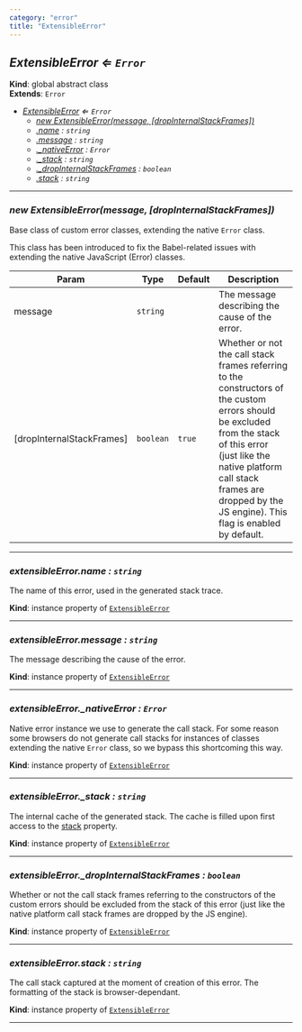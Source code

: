 ```yaml
---
category: "error"
title: "ExtensibleError"
---
```


## *ExtensibleError ⇐ <code>Error</code>*&nbsp;<a name="ExtensibleError" href="https://github.com/seznam/ima/tree/17.0.0-rc.10/error/ExtensibleError.js#L17" target="_blank"><span class="icon"><i class="fas fa-external-link-alt fa-xs"></i></span></a>
**Kind**: global abstract class  
**Extends**: <code>Error</code>  

* *[ExtensibleError](#ExtensibleError) ⇐ <code>Error</code>*
    * *[new ExtensibleError(message, [dropInternalStackFrames])](#new_ExtensibleError_new)*
    * *[.name](#ExtensibleError+name) : <code>string</code>*
    * *[.message](#ExtensibleError+message) : <code>string</code>*
    * *[._nativeError](#ExtensibleError+_nativeError) : <code>Error</code>*
    * *[._stack](#ExtensibleError+_stack) : <code>string</code>*
    * *[._dropInternalStackFrames](#ExtensibleError+_dropInternalStackFrames) : <code>boolean</code>*
    * *[.stack](#ExtensibleError+stack) : <code>string</code>*


* * *

### *new ExtensibleError(message, [dropInternalStackFrames])*&nbsp;<a name="new_ExtensibleError_new"></a>
Base class of custom error classes, extending the native `Error` class.

This class has been introduced to fix the Babel-related issues with
extending the native JavaScript (Error) classes.


| Param | Type | Default | Description |
| --- | --- | --- | --- |
| message | <code>string</code> |  | The message describing the cause of the error. |
| [dropInternalStackFrames] | <code>boolean</code> | <code>true</code> | Whether or not the call stack        frames referring to the constructors of the custom errors should be        excluded from the stack of this error (just like the native platform        call stack frames are dropped by the JS engine).        This flag is enabled by default. |


* * *

### *extensibleError.name : <code>string</code>*&nbsp;<a name="ExtensibleError+name" href="https://github.com/seznam/ima/tree/17.0.0-rc.10/error/ExtensibleError.js#L38" target="_blank"><span class="icon"><i class="fas fa-external-link-alt fa-xs"></i></span></a>
The name of this error, used in the generated stack trace.

**Kind**: instance property of [<code>ExtensibleError</code>](#ExtensibleError)  

* * *

### *extensibleError.message : <code>string</code>*&nbsp;<a name="ExtensibleError+message" href="https://github.com/seznam/ima/tree/17.0.0-rc.10/error/ExtensibleError.js#L45" target="_blank"><span class="icon"><i class="fas fa-external-link-alt fa-xs"></i></span></a>
The message describing the cause of the error.

**Kind**: instance property of [<code>ExtensibleError</code>](#ExtensibleError)  

* * *

### *extensibleError.\_nativeError : <code>Error</code>*&nbsp;<a name="ExtensibleError+_nativeError" href="https://github.com/seznam/ima/tree/17.0.0-rc.10/error/ExtensibleError.js#L54" target="_blank"><span class="icon"><i class="fas fa-external-link-alt fa-xs"></i></span></a>
Native error instance we use to generate the call stack. For some reason
some browsers do not generate call stacks for instances of classes
extending the native `Error` class, so we bypass this shortcoming this way.

**Kind**: instance property of [<code>ExtensibleError</code>](#ExtensibleError)  

* * *

### *extensibleError.\_stack : <code>string</code>*&nbsp;<a name="ExtensibleError+_stack" href="https://github.com/seznam/ima/tree/17.0.0-rc.10/error/ExtensibleError.js#L70" target="_blank"><span class="icon"><i class="fas fa-external-link-alt fa-xs"></i></span></a>
The internal cache of the generated stack. The cache is filled upon first
access to the [stack](#ExtensibleError+stack) property.

**Kind**: instance property of [<code>ExtensibleError</code>](#ExtensibleError)  

* * *

### *extensibleError.\_dropInternalStackFrames : <code>boolean</code>*&nbsp;<a name="ExtensibleError+_dropInternalStackFrames" href="https://github.com/seznam/ima/tree/17.0.0-rc.10/error/ExtensibleError.js#L80" target="_blank"><span class="icon"><i class="fas fa-external-link-alt fa-xs"></i></span></a>
Whether or not the call stack frames referring to the constructors of
the custom errors should be excluded from the stack of this error (just
like the native platform call stack frames are dropped by the JS
engine).

**Kind**: instance property of [<code>ExtensibleError</code>](#ExtensibleError)  

* * *

### *extensibleError.stack : <code>string</code>*&nbsp;<a name="ExtensibleError+stack" href="https://github.com/seznam/ima/tree/17.0.0-rc.10/error/ExtensibleError.js#L86" target="_blank"><span class="icon"><i class="fas fa-external-link-alt fa-xs"></i></span></a>
The call stack captured at the moment of creation of this error. The
formatting of the stack is browser-dependant.

**Kind**: instance property of [<code>ExtensibleError</code>](#ExtensibleError)  

* * *

